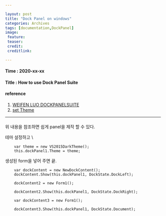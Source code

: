 ```yaml
---

layout: post
title: "Dock Panel on windows"
categories: Archives
tags: [documentation,DockPanel]
image:
 feature:
 teaser:
 credit:
 creditlink:

---
```


#### Time : 2020-xx-xx
#### Title : How to use Dock Panel Suite

#### reference

1. [WEIFEN LUO DOCKPANELSUITE](http://www.independent-software.com/weifen-luo-dockpanelsuite-tutorial-and-cookbook.html) 
2. [set Theme](http://docs.dockpanelsuite.com/themes/existing-themes.html)

***
#### 

위 내용을 참조하면 쉽게 panel을 제작 할 수 있다.

테마 설정하고 \\
~~~
    var theme = new VS2015DarkTheme();
    this.dockPanel1.Theme = theme;
~~~

생성된 form을 넣어 주면 끝.
~~~
    var dockContent = new NewDockContent();
    dockContent.Show(this.dockPanel1, DockState.DockLeft);

    dockContent2 = new Form1();

    dockContent2.Show(this.dockPanel1, DockState.DockRight);

    var dockContent3 = new Form1();

    dockContent3.Show(this.dockPanel1, DockState.Document);
~~~







